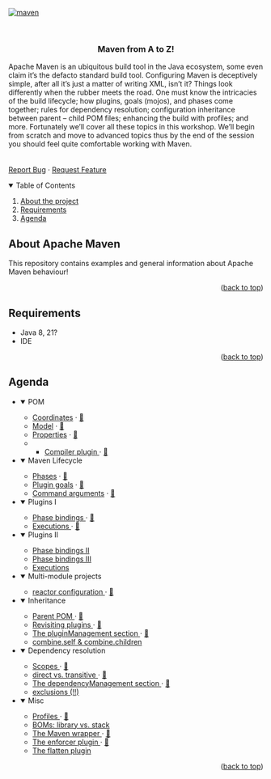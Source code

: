 <a name="readme-top"></a>
[![maven][maven-shield]][maven-url]
<!--
*** Maven from A to Z @ixchelruiz & @aalmiray
-->

<!-- PROJECT INFO -->
<br />
<div>
<h3 align="center">Maven from A to Z! </h3>

  <p align="left">
    Apache Maven is an ubiquitous build tool in the Java ecosystem, some even claim it’s the defacto standard build tool. Configuring Maven is deceptively simple, after all it’s just a matter of writing XML, isn’t it? Things look differently when the rubber meets the road. One must know the intricacies of the build lifecycle; how plugins, goals (mojos), and phases come together; rules for dependency resolution; configuration inheritance between parent – child POM files; enhancing the build with profiles; and more. Fortunately we’ll cover all these topics in this workshop. We’ll begin from scratch and move to advanced topics thus by the end of the session you should feel quite comfortable working with Maven.
    <br />
    <br />
    <br />
    <a href="https://github.com/github_username/repo_name/issues">Report Bug</a>
    ·
    <a href="https://github.com/github_username/repo_name/issues">Request Feature</a>
  </p>
</div>

<!-- TABLE OF CONTENTS -->
<details open>
  <summary>Table of Contents</summary>
  <ol>
    <li><a href="#about-the-project">About the project</a></li>
    <li><a href="#requirements">Requirements</a></li>
    <li><a href="#agenda">Agenda</a></li>
  </ol>
</details>

<!-- ABOUT -->

## About Apache Maven 

This repository contains examples and general information about Apache Maven behaviour!


<p align="right">(<a href="#readme-top">back to top</a>)</p>

<!-- Requirements  -->

## Requirements

- Java 8, 21?
- IDE

<p align="right">(<a href="#readme-top">back to top</a>)</p>

<!-- Agenda  -->

## Agenda

- <details open>
     <summary>POM</summary>
     <ul>
        <li> <a href="lesson-01/pom.xml">Coordinates</a> · <a href="lesson-01/README.md"><span class="emoji">&#x1F4D6;</span></a> </li>
        <li> <a href="lesson-01/pom.xml">Model</a> · <a href="lesson-01/README.md#maven-model"><span class="emoji">&#x1F4D6;</span></a> </li>
        <li> <a href="lesson-02/pom.xml">Properties</a> · <a href="lesson-02/README.md#pom-properties"><span class="emoji">&#x1F4D6;</span></a> </li>
        <li><ul> <li> <a href="lesson-03/pom.xml">Compiler plugin </a> · <a href="lesson-03/README.md"><span class="emoji">&#x1F4D6;</span></a> </li> </ul></li>
     </ul>
   </details>
- <details open>
     <summary>Maven Lifecycle</summary>
     <ul>
        <li> <a href="lesson-04/pom.xml">Phases</a> · <a href="lesson-04/README.md"><span class="emoji">&#x1F4D6;</span></a> </li>
        <li> <a href="lesson-05/pom.xml">Plugin goals</a> · <a href="lesson-05/README.md"><span class="emoji">&#x1F4D6;</span></a> </li>
        <li> <a href="lesson-06/pom.xml">Command arguments</a> · <a href="lesson-06/README.md"><span class="emoji">&#x1F4D6;</span></a> </li>
     </ul>
   </details>
- <details open>
     <summary>Plugins I </summary>
     <ul>
        <li> <a href="lesson-04/pom.xml">Phase bindings </a> · <a href="lesson-04/README.md"><span class="emoji">&#x1F4D6;</span></a> </li>
        <li> <a href="lesson-05/pom.xml">Executions </a> · <a href="lesson-05/README.md"><span class="emoji">&#x1F4D6;</span></a> </li>
     </ul>
   </details>
- <details open>
     <summary>Plugins II </summary>
     <ul>
        <li> <a href="lesson-06/pom.xml">Phase bindings II </a> </li>
        <li> <a href="lesson-07/pom.xml">Phase bindings III </a> </li>
        <li> <a href="lesson-06/pom.xml">Executions </a> </li>
     </ul>
   </details>
- <details open>
    <summary>Multi-module projects </summary>
    <ul> <li> <a href="lesson-09/pom.xml">reactor configuration </a> · <a href="lesson-09/README.md"><span class="emoji">&#x1F4D6;</span></a> </li> </ul>
  </details> 
- <details open>
    <summary>Inheritance </summary>
    <ul>
      <li> <a href="lesson-08/pom.xml">Parent POM </a> · <a href="lesson-08/README.md"><span class="emoji">&#x1F4D6;</span></a> </li>
      <li> <a href="lesson-14/pom.xml">Revisiting plugins </a> · <a href="lesson-14/README.md"><span class="emoji">&#x1F4D6;</span></a> </li>
      <li> <a href="lesson-12/pom.xml">The pluginManagement section </a> · <a href="lesson-12/README.md"><span class="emoji">&#x1F4D6;</span></a> </li>
      <li> <a href="lesson-08/README.md">combine.self & combine.children </a> </li>
    </ul>
  </details>
- <details open>
   <summary> Dependency resolution </summary>
   <ul>
     <li> <a href="lesson-16/pom.xml">Scopes </a> · <a href="lesson-16/README.md"><span class="emoji">&#x1F4D6;</span></a> </li>
     <li> <a href="lesson-16/pom.xml">direct vs. transitive </a> · <a href="lesson-16/README.md"><span class="emoji">&#x1F4D6;</span></a> </li>
     <li> <a href="lesson-16/pom.xml">The dependencyManagement section </a> · <a href="lesson-16/README.md"><span class="emoji">&#x1F4D6;</span></a> </li>
     <li> <a href="lesson-16/README.md">exclusions (!!) </a> </li>
   </ul>
  </details>
- <details open>
   <summary> Misc </summary>
   <ul>
     <li> <a href="lesson-18/pom.xml">Profiles </a> · <a href="lesson-18/README.md"><span class="emoji">&#x1F4D6;</span></a> </li>
     <li> <a href="lesson-16/pom.xml">BOMs: library vs. stack </a> </li>
     <li> <a href="lesson-15/pom.xml">The Maven wrapper </a> · <a href="lesson-15/README.md"><span class="emoji">&#x1F4D6;</span></a> </li>
     <li> <a href="lesson-17/pom.xml">The enforcer plugin </a> · <a href="lesson-17/README.md"><span class="emoji">&#x1F4D6;</span></a> </li>
     <li> <a href="lesson-17/pom.xml">The flatten plugin </a> </li>
   </ul>
  </details>

<p align="right">(<a href="#readme-top">back to top</a>)</p>

<!-- MARKDOWN LINKS & IMAGES -->
<!-- https://www.markdownguide.org/basic-syntax/#reference-style-links -->

[maven-shield]: https://img.shields.io/badge/maven-1000?style=?style=plastic&logo=apachemaven&logoColor=red&labelColor=grey&color=lightgrey

[maven-url]: https://maven.apache.org